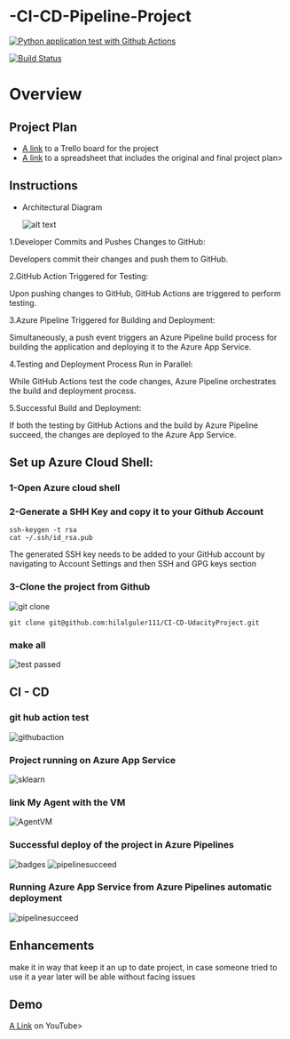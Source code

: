 # -CI-CD-Pipeline-Project


[![Python application test with Github Actions](https://github.com/AhmetAktoprak/CI-CD-Pipeline-Project/actions/workflows/pythonapp.yml/badge.svg)](https://github.com/AhmetAktoprak/CI-CD-Pipeline-Project/actions/workflows/pythonapp.yml)

[![Build Status](https://dev.azure.com/odluser257271/CI-CD-UdacityProject/_apis/build/status%2Fhilalguler111.CI-CD-UdacityProject?branchName=main)](https://dev.azure.com/odluser257271/CI-CD-UdacityProject/_build/latest?definitionId=1&branchName=main)

# Overview

## Project Plan

* [A link](https://trello.com/invite/b/L8jMKmez/ATTIe3d654862b9b4c5da1a3c991347e0f36C2E56C20/ci-cd-udacity-project) to a Trello board for the project
* [A link](https://docs.google.com/spreadsheets/d/1BMwfE4oJrWMF1_qDiiZp9dTRH4_fi-Rao6z8wfhcYys/edit?usp=sharing) to a spreadsheet that includes the original and final project plan>

## Instructions

* Architectural Diagram

   ![alt text](https://github.com/hilalguler111/CI-CD-UdacityProject/assets/79762223/ac418b31-f8c2-48d7-a412-6173f8900a1f)

1.Developer Commits and Pushes Changes to GitHub:

  Developers commit their changes and push them to GitHub.

2.GitHub Action Triggered for Testing:

  Upon pushing changes to GitHub, GitHub Actions are triggered to perform testing.

3.Azure Pipeline Triggered for Building and Deployment:

  Simultaneously, a push event triggers an Azure Pipeline build process for building the application and deploying it to the Azure App Service.

4.Testing and Deployment Process Run in Parallel:

  While GitHub Actions test the code changes, Azure Pipeline orchestrates the build and deployment process.

5.Successful Build and Deployment:

  If both the testing by GitHub Actions and the build by Azure Pipeline succeed, the changes are deployed to the Azure App Service.

## Set up Azure Cloud Shell:
 ### 1-Open Azure cloud shell
 ### 2-Generate a SHH Key and copy it to your Github Account 

```
ssh-keygen -t rsa
cat ~/.ssh/id_rsa.pub
```
The generated SSH key needs to be added to your GitHub account by navigating to Account Settings and then SSH and GPG keys section
### 3-Clone the project from Github

 ![git clone](https://github.com/hilalguler111/CI-CD-UdacityProject/assets/79762223/13e63b1f-49df-46be-bd74-cc35f5940633)

```
git clone git@github.com:hilalguler111/CI-CD-UdacityProject.git
```
### make all 
 ![test passed](https://github.com/hilalguler111/CI-CD-UdacityProject/assets/79762223/1e15b33e-eb99-4524-a400-5749171fb75f)

## CI - CD
### git hub action test 
 ![githubaction](https://github.com/DanyaMawed/CI-CD-UdacityProject/assets/79762223/c07beb1f-a22b-44d1-839c-db5556c57dc7)

### Project running on Azure App Service
 ![sklearn](https://github.com/hilalguler111/CI-CD-UdacityProject/assets/79762223/f327da7f-e079-40eb-b58e-5b66d1f66e06)

### link My Agent with the VM
![AgentVM](https://github.com/hilalguler111/CI-CD-UdacityProject/assets/79762223/75c4f748-7daa-44db-9a2b-15faf88af55f)


### Successful deploy of the project in Azure Pipelines
![badges](https://github.com/DanyaMawed/CI-CD-UdacityProject/assets/79762223/d15b3c40-4b18-42f2-8880-fa84cf3b141c)
![pipelinesucceed](https://github.com/hilalguler111/CI-CD-UdacityProject/assets/79762223/44862210-72ea-43bb-9bde-f092338d046e)

### Running Azure App Service from Azure Pipelines automatic deployment
 ![pipelinesucceed](https://github.com/DanyaMawed/CI-CD-UdacityProject/assets/79762223/20a48114-4201-4538-9f42-d0e16fa5dc6d)

## Enhancements

make it in way that keep it an up to date project, in case someone tried to use it a year later will be able without facing issues 

## Demo 

 [A Link](https://www.youtube.com/watch?v=4gUcbX431cc) on YouTube>


